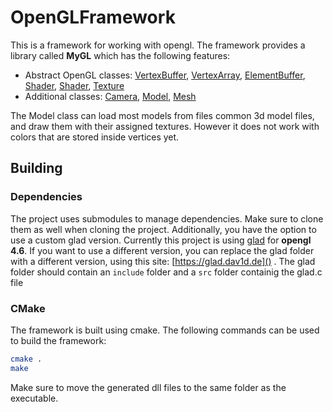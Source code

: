# OpenGLFramework

This is a framework for working with opengl. The framework provides a library called **MyGL** which has the following features:

- Abstract OpenGL classes: [VertexBuffer](MyGL/VertexBuffer.h), [VertexArray](MyGL/VertexArray.h), [ElementBuffer](MyGL/ElementBuffer.h), [Shader](MyGL/Shader.h), [Shader](MyGL/Shader.h), [Texture](MyGL/Texture.h)
- Additional classes: [Camera](MyGL/Camera.h), [Model](MyGL/Model.h), [Mesh](MyGL/Mesh.h)

The Model class can load most models from files common 3d model files, and draw them with their assigned textures. However it does not work with colors that are stored inside vertices yet.

## Building

### Dependencies
The project uses submodules to manage dependencies. Make sure to clone them as well when cloning the project.
Additionally, you have the option to use a custom glad version. Currently this project is using [glad](dependencies/GLAD/include/glad/glad.h) for **opengl 4.6**. If you want to use a different version, you can replace the glad folder with a different version, using this site: [https://glad.dav1d.de]() . The glad folder should contain an ```include``` folder and a ```src``` folder containig the glad.c file

### CMake 
The framework is built using cmake. The following commands can be used to build the framework:

```bash
cmake .
make
```

Make sure to move the generated dll files to the same folder as the executable.